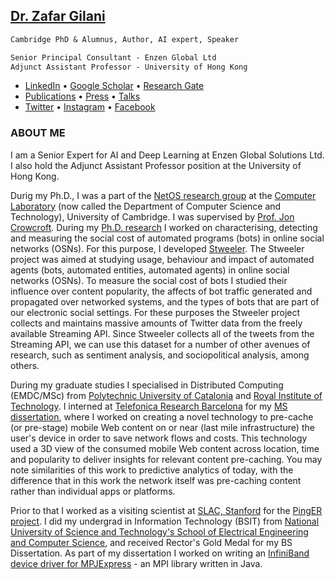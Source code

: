 ## [Dr. Zafar Gilani](https://uk.linkedin.com/in/zafargilani)

``` markdown
Cambridge PhD & Alumnus, Author, AI expert, Speaker

Senior Principal Consultant - Enzen Global Ltd
Adjunct Assistant Professor - University of Hong Kong
```

- [LinkedIn](https://uk.linkedin.com/in/zafargilani) • [Google Scholar](https://scholar.google.co.uk/citations?user=x2DVQjEAAAAJ) • [Research Gate](https://www.researchgate.net/profile/Zafar_Gilani)
- [Publications](https://docs.google.com/document/d/1FbT1NO_M0sQrkCWheVYjc4G-SBYfvVUECozfipdMz7o/edit) • [Press](https://docs.google.com/document/d/1vWydb-0SsHMJsQdpxE3YnHmctAQhG_Wn4jA6SNgOr4U/edit) • [Talks](https://docs.google.com/document/d/1uVA2W_aoNSKAC5o92tt3mc1AZFW7fbJb5OVo5xUrH6M/edit)
- [Twitter](https://twitter.com/zafilani) • [Instagram](https://www.instagram.com/zafilani/) • [Facebook](https://www.facebook.com/zafilani)


### ABOUT ME

I am a Senior Expert for AI and Deep Learning at Enzen Global Solutions Ltd. I also hold the Adjunct Assistant Professor position at the University of Hong Kong.

Durig my Ph.D., I was a part of the [NetOS research group](http://www.cl.cam.ac.uk/research/srg/netos/) at the [Computer Laboratory](http://www.cl.cam.ac.uk/) (now called the Department of Computer Science and Technology), University of Cambridge. I was supervised by [Prof. Jon Crowcroft](http://www.cl.cam.ac.uk/~jac22/). During my [Ph.D. research](https://doi.org/10.17863/CAM.26395) I worked on characterising, detecting and measuring the social cost of automated programs (bots) in online social networks (OSNs). For this purpose, I developed [Stweeler](https://github.com/zafargilani/stcs). The Stweeler project was aimed at studying usage, behaviour and impact of automated agents (bots, automated entities, automated agents) in online social networks (OSNs). To measure the social cost of bots I studied their influence over content popularity, the affects of bot traffic generated and propagated over networked systems, and the types of bots that are part of our electronic social settings. For these purposes the Stweeler project collects and maintains massive amounts of Twitter data from the freely available Streaming API. Since Stweeler collects all of the tweets from the Streaming API, we can use this dataset for a number of other avenues of research, such as sentiment analysis, and sociopolitical analysis, among others.

During my graduate studies I specialised in Distributed Computing (EMDC/MSc) from [Polytechnic University of Catalonia](https://www.ac.upc.edu/emdc) and [Royal Institute of Technology](https://www.kth.se/en/studies/master/emdc). I interned at [Telefonica Research Barcelona](http://www.tid.es/) for my [MS dissertation](http://www.ac.upc.edu/emdc-master-thesis), where I worked on creating a novel technology to pre-cache (or pre-stage) mobile Web content on or near (last mile infrastructure) the user's device in order to save network flows and costs. This technology used a 3D view of the consumed mobile Web content across location, time and popularity to deliver insights for relevant content pre-caching. You may note similarities of this work to predictive analytics of today, with the difference that in this work the network itself was pre-caching content rather than individual apps or platforms.

Prior to that I worked as a visiting scientist at [SLAC, Stanford](http://maggie.seecs.nust.edu.pk/team.html) for the [PingER project](https://en.wikipedia.org/wiki/PingER_Project). I did my undergrad in Information Technology (BSIT) from [National University of Science and Technology's School of Electrical Engineering and Computer Science](http://seecs.nust.edu.pk/), and received Rector's Gold Medal for my BS Dissertation. As part of my dissertation I worked on writing an [InfiniBand device driver for MPJExpress](http://mpjexpress.blogspot.com/2009/08/courtesy-zafar-gillani-httphpc.html) - an MPI library written in Java.

